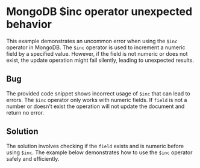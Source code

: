 # MongoDB $inc operator unexpected behavior

This example demonstrates an uncommon error when using the `$inc` operator in MongoDB. The `$inc` operator is used to increment a numeric field by a specified value. However, if the field is not numeric or does not exist, the update operation might fail silently, leading to unexpected results.

## Bug
The provided code snippet shows incorrect usage of `$inc` that can lead to errors.  The `$inc` operator only works with numeric fields.  If `field` is not a number or doesn't exist the operation will not update the document and return no error.

## Solution
The solution involves checking if the `field` exists and is numeric before using `$inc`.  The example below demonstrates how to use the `$inc` operator safely and efficiently.
